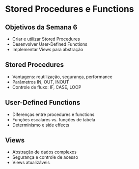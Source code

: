 # Stored Procedures e Functions

## Objetivos da Semana 6
- Criar e utilizar Stored Procedures
- Desenvolver User-Defined Functions
- Implementar Views para abstração

## Stored Procedures
- Vantagens: reutilização, segurança, performance
- Parâmetros IN, OUT, INOUT
- Controle de fluxo: IF, CASE, LOOP

## User-Defined Functions
- Diferenças entre procedures e functions
- Funções escalares vs. funções de tabela
- Determinismo e side effects

## Views
- Abstração de dados complexos
- Segurança e controle de acesso
- Views atualizáveis